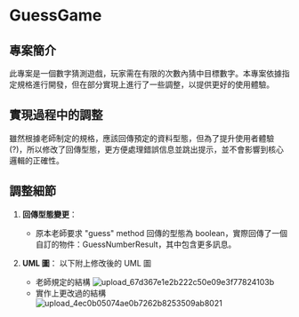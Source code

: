 # GuessGame

## 專案簡介
此專案是一個數字猜測遊戲，玩家需在有限的次數內猜中目標數字。本專案依據指定規格進行開發，但在部分實現上進行了一些調整，以提供更好的使用體驗。

## 實現過程中的調整
雖然根據老師制定的規格，應該回傳預定的資料型態，但為了提升使用者體驗(?)，所以修改了回傳型態，更方便處理錯誤信息並跳出提示，並不會影響到核心邏輯的正確性。

## 調整細節
1. **回傳型態變更**：
    - 原本老師要求 "guess" method 回傳的型態為 boolean，實際回傳了一個自訂的物件：GuessNumberResult，其中包含更多訊息。
   
2. **UML 圖**：
    以下附上修改後的 UML 圖
    - 老師規定的結構
      ![upload_67d367e1e2b222c50e09e3f77824103b](https://github.com/user-attachments/assets/2d6be59d-45b0-494a-88d7-49ae02ea923a)
    - 實作上更改過的結構
      ![upload_4ec0b05074ae0b7262b8253509ab8021](https://github.com/user-attachments/assets/daf6eedc-7289-41eb-8481-d9449bcf7702)


